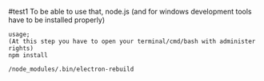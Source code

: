   #test1
      To be able to use that, node.js (and for windows development tools
      have to be installed properly)  

    usage;
    (At this step you have to open your terminal/cmd/bash with administer rights)
    npm install

    /node_modules/.bin/electron-rebuild
